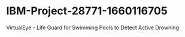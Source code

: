 # IBM-Project-28771-1660116705
VirtualEye - Life Guard for Swimming Pools to Detect Active Drowning
